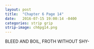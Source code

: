 ```yaml
---
layout: post
title:  "Chapter 6 Page 14"
date:   2016-07-15 19:00:14 -0400
categories: strip grip
strip-image: ch6pg14.png
---
```

BLEED AND BOIL, FROTH WITHOUT SHY-   
